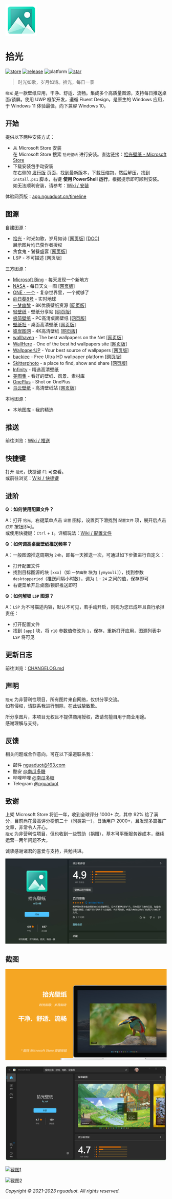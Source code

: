 ![icon](./sample/icon.png)

# 拾光

[![store](https://img.shields.io/badge/microsoft%20store-v8.0-brightgreen)](https://www.microsoft.com/store/apps/9N7VHQ989BB7)
[![release](https://img.shields.io/badge/release-v8.0.221109-blue)](https://gitee.com/nguaduot/timeline/releases)
![platform](https://img.shields.io/badge/platform-Windows%2011%20%26%2010-lightgrey)
[![star](https://gitee.com/nguaduot/timeline/badge/star.svg?theme=dark)](https://gitee.com/nguaduot/timeline)

> 时光如歌，岁月如诗。拾光，每日一景

`拾光` 是一款壁纸应用，干净、舒适、流畅。集成多个高质量图源，支持每日推送桌面/锁屏。使用 UWP 框架开发，遵循 Fluent Design，是原生的 Windows 应用，于 Windows 11 体验最佳，向下兼容 Windows 10。

## 开始

提供以下两种安装方式：

+ 从 Microsoft Store 安装  
  在 Microsoft Store 搜索 `拾光壁纸` 进行安装。直达链接：[拾光壁纸 - Microsoft Store](https://www.microsoft.com/store/apps/9N7VHQ989BB7)
+ 下载安装包手动安装    
  在右侧的 [发行版](https://gitee.com/nguaduot/timeline/releases) 页面，找到最新版本，下载压缩包，然后解压，找到 `install.ps1` 脚本，右键 **使用 PowerShell 运行**，根据提示即可顺利安装。  
  如无法顺利安装，请参考：[Wiki / 安装](https://gitee.com/nguaduot/timeline/wikis/%E5%AE%89%E8%A3%85)

体验网页版：[app.nguaduot.cn/timeline](https：//app.nguaduot.cn/timeline)

## 图源

自建图源：
+ [拾光](https://api.nguaduot.cn/timeline/doc) - 时光如歌，岁月如诗 [[网页版]](https://api.nguaduot.cn/timeline/demo) [[DOC]](https://api.nguaduot.cn/timeline/doc)  
  展示图片均已获作者授权
+ 贪食鬼 - 饕餮盛宴 [[网页版]](https://api.nguaduot.cn/glutton/demo)
+ LSP - 不可描述 [网页版]

三方图源：
+ [Microsoft Bing](https://cn.bing.com) - 每天发现一个新地方
+ [NASA](https://apod.nasa.gov/apod) - 每日天文一图 [[网页版]](https://api.nguaduot.cn/nasa/demo)
+ [ONE · 一个](http://m.wufazhuce.com/one) - 复杂世界里，一个就够了
+ [向日葵8号](https://himawari.asia/) - 实时地球
+ [一梦幽黎](https://www.ymyouli.com) - 8K优质壁纸资源 [[网页版]](https://api.nguaduot.cn/ymyouli/demo)
+ [轻壁纸](https://qingbizhi.com/) - 壁纸分享站 [[网页版]](https://api.nguaduot.cn/qingbz/demo)
+ [极简壁纸](https://bz.zzzmh.cn/index) - PC高清桌面壁纸 [[网页版]](https://api.nguaduot.cn/zzzmh/demo)
+ [壁纸社](https://www.toopic.cn/dnbz) - 桌面高清壁纸 [[网页版]](https://api.nguaduot.cn/toopic/demo)
+ [彼岸图网](https://pic.netbian.com/) - 4K高清壁纸 [[网页版]](https://api.nguaduot.cn/netbian/demo)
+ [wallhaven](https://wallhaven.cc/) - The best wallpapers on the Net [[网页版]](https://api.nguaduot.cn/wallhaven/demo)
+ [WallHere](https://wallhere.com) - One of the best hd wallpapers site [[网页版]](https://api.nguaduot.cn/wallhere/demo)
+ [WallpaperUP](https://www.wallpaperup.com) - Your best source of wallpapers [[网页版]](https://api.nguaduot.cn/wallpaperup/demo)
+ [backiee](https://backiee.com/) - Free Ultra HD wallpaper platform [[网页版]](https://api.nguaduot.cn/backiee/demo)
+ [Skitterphoto](https://skitterphoto.com/) - a place to find, show and share [[网页版]](https://api.nguaduot.cn/skitter/demo)
+ [Infinity](https://www.infinitytab.com/) - 精选高清壁纸
+ [美图集](https://photo.ihansen.org/) - 看好的壁纸、风景、素材库
+ [OnePlus](https://photos.oneplus.com) - Shot on OnePlus
+ [乌云壁纸](https://www.obzhi.com) - 高清壁纸站 [[网页版]](https://api.nguaduot.cn/obzhi/demo)

本地图源：
+ 本地图库 - 我的精选

## 推送

前往浏览：[Wiki / 推送](https://gitee.com/nguaduot/timeline/wikis/%E6%8E%A8%E9%80%81)

## 快捷键

打开 `拾光`，快捷键 `F1` 可查看。  
或前往浏览：[Wiki / 快捷键](https://gitee.com/nguaduot/timeline/wikis/%E5%BF%AB%E6%8D%B7%E9%94%AE)

## 进阶

**Q：如何使用配置文件？**

A：打开 `拾光`，右键菜单点击 `设置` 图标，设置页下滑找到 `配置文件` 项，展开后点击 `打开` 按钮即可。  
或使用快捷键：`Ctrl` + `I`。详细玩法：[Wiki / 配置文件](https://gitee.com/nguaduot/timeline/wikis/%E9%85%8D%E7%BD%AE%E6%96%87%E4%BB%B6)

**Q：如何调高桌面壁纸推送频率？**

A：一般图源推送周期为 `24h`，即每一天推送一次，可通过如下步骤进行自定义：
+ 打开配置文件
+ 找到目标图源的块 `[xxx]`（如 `一梦幽黎` 块为 `[ymyouli]`），找到参数 `desktopperiod`（推送间隔小时数），调为 `1` - `24` 之间的值，保存即可
+ 右键菜单开启桌面/锁屏推送即可

**Q：如何解锁 `LSP` 图源？**

A：`LSP` 为不可描述内容，默认不可见，若手动开启，则视为您已成年且自行承担责任：
+ 打开配置文件
+ 找到 `[app]` 块，将 `r18` 参数值修改为 `1`，保存，重新打开应用，图源列表中 `LSP` 将可见

## 更新日志

前往浏览：[CHANGELOG.md](./CHANGELOG.md)

## 声明

`拾光` 为非营利性项目，所有图片来自网络，仅供分享交流。  
如有侵权，请联系我进行删除，在此诚挚致歉。

所分享图片，本项目无权且不提供商用授权，故请勿擅自用于商业用途。  
感谢理解与支持。

## 反馈

相关问题或合作意向，可在以下渠道联系我：
+ 邮件 [nguaduot@163.com](mailto:nguaduot@163.com)
+ 酷安 [@南瓜多糖](http://www.coolapk.com/u/474144)
+ 哔哩哔哩 [@南瓜多糖](https://space.bilibili.com/321810619)
+ Telegram [@nguaduot](https://t.me/nguaduot)

## 致谢

上架 Microsoft Store 将近一年，收到全球评分 1000+ 次，其中 92% 给了满分，目前尚在最高评分榜前二十（同类第一），日活用户 2000+，且发现多篇推广文章，非常令人开心。  
`拾光` 为非营利性项目，但也收到一些赞助（捐赠），基本可平衡服务器成本，继续运营一两年问题不大。

诚挚感谢诸君的喜爱与支持，共勉共进。

![评分&评价](./sample/review.jpg)

## 截图

![宣传](./sample/ad.png)

![Microsoft Store](./sample/store.png)

[![截图1](./sample/screenshot02.png)](https://gitee.com/nguaduot/timeline/raw/master/sample/%E6%8B%BE%E5%85%89_%E4%B8%80%E6%A2%A6%E5%B9%BD%E9%BB%8E_ABUIABACGAAgi8DPjwYoiKbruQYwgDw4-Bw.jpg)

![截图2](./sample/向日葵8号.gif)

*Copyright © 2021-2023 nguaduot. All rights reserved.*
